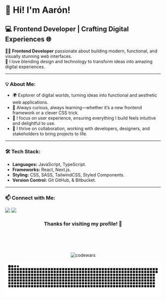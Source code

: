 # 👋 Hi! I'm Aarón!

## 💻 **Frontend Developer | Crafting Digital Experiences** 🌐


👨‍💻 **Frontend Developer** passionate about building modern, functional, and visually stunning web interfaces.  
🎨 I love blending design and technology to transform ideas into amazing digital experiences.  

---

### 💡 About Me:
- 🌍 Explorer of digital worlds, turning ideas into functional and aesthetic web applications.
- 🧠 Always curious, always learning—whether it’s a new frontend framework or a clever CSS trick.
- 🎯 I focus on user experience, ensuring everything I build feels intuitive and delightful to use.
- 🚀 I thrive on collaboration, working with developers, designers, and stakeholders to bring projects to life.

---

### 🛠️ Tech Stack:
- **Languages:** JavaScript, TypeScript.  
- **Frameworks:** React, Next.js.
- **Styling:** CSS, SASS, TailwindCSS, Styled Components.  
- **Version Control:** Git GitHub, & Bitbucket. 

---

### 📫 Connect with Me:  
<a align="center" href = "mailto:aaron.lb.dev@gmail.com"><img src="https://img.shields.io/badge/-Gmail-%23333?style=for-the-badge&logo=gmail&logoColor=white"   target="_blank"></a>
<a align="center" href="https://www.linkedin.com/in/aaronlopezbarros/" target="blank"><img src="https://img.shields.io/badge/-LinkedIn-%230077B5?style=for-the-badge&logo=linkedin&logoColor=white" target="_blank"></a>


<h3 align="center">Thanks for visiting my profile! 🚀</h3>
</br>
</br>
</br>
<p align="center" ><img align="center" src="https://www.codewars.com/users/AaronLopezBarros/badges/large" alt="codewars" /></p>

![snake gif](https://github.com/AaronLopezBarros/AaronLopezBarros/blob/output/github-contribution-grid-snake.svg)
